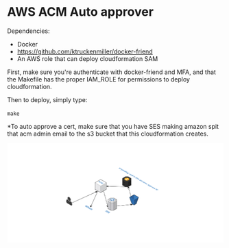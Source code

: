 # AWS ACM Auto approver

Dependencies:
- Docker
- https://github.com/ktruckenmiller/docker-friend
- An AWS role that can deploy cloudformation SAM


First, make sure you're authenticate with docker-friend and MFA, and that the
Makefile has the proper IAM_ROLE for permissions to deploy cloudformation.

Then to deploy, simply type:

 `make`


*To auto approve a cert, make sure that you have SES making amazon spit that acm admin
email to the s3 bucket that this cloudformation creates.

![Diagram](/diagram.png)


